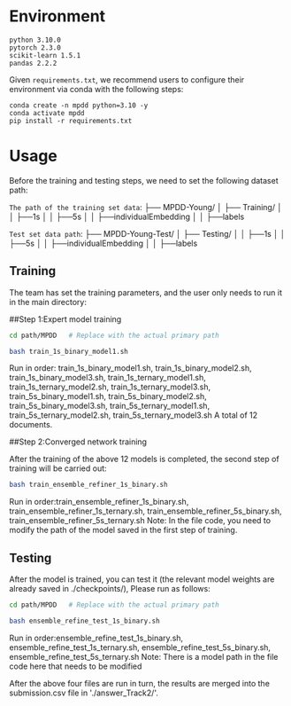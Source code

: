 # Environment

    python 3.10.0
    pytorch 2.3.0
    scikit-learn 1.5.1
    pandas 2.2.2

Given `requirements.txt`, we recommend users to configure their environment via conda with the following steps:

    conda create -n mpdd python=3.10 -y   
    conda activate mpdd  
    pip install -r requirements.txt 


# Usage

Before the training and testing steps, we need to set the following dataset path:

`The path of the training set data`:
├──  MPDD-Young/
│   ├── Training/
│   │   ├──1s
│   │   ├──5s
│   │   ├──individualEmbedding
│   │   ├──labels

`Test set data path`:
├──  MPDD-Young-Test/ 
│  ├── Testing/
│  │   ├──1s
│  │   ├──5s
│  │   ├──individualEmbedding
│  │   ├──labels


## Training
The team has set the training parameters, and the user only needs to run it in the main directory: 

##Step 1:Expert model training

```bash
cd path/MPDD   # Replace with the actual primary path
```
```bash
bash train_1s_binary_model1.sh
```
Run in order: 
train_1s_binary_model1.sh, train_1s_binary_model2.sh, train_1s_binary_model3.sh, train_1s_ternary_model1.sh, train_1s_ternary_model2.sh, train_1s_ternary_model3.sh, train_5s_binary_model1.sh, train_5s_binary_model2.sh, train_5s_binary_model3.sh, train_5s_ternary_model1.sh, train_5s_ternary_model2.sh, train_5s_ternary_model3.sh
A total of 12 documents.

##Step 2:Converged network training

After the training of the above 12 models is completed, the second step of training will be carried out:
```bash
bash train_ensemble_refiner_1s_binary.sh
```
Run in order:train_ensemble_refiner_1s_binary.sh, train_ensemble_refiner_1s_ternary.sh, train_ensemble_refiner_5s_binary.sh, train_ensemble_refiner_5s_ternary.sh
Note: In the file code, you need to modify the path of the model saved in the first step of training.

## Testing
After the model is trained, you can test it (the relevant model weights are already saved in ./checkpoints/), Please run as follows:

```bash
cd path/MPDD   # Replace with the actual primary path
```
```bash
bash ensemble_refine_test_1s_binary.sh
```
Run in order:ensemble_refine_test_1s_binary.sh, ensemble_refine_test_1s_ternary.sh, ensemble_refine_test_5s_binary.sh, ensemble_refine_test_5s_ternary.sh
Note: There is a model path in the file code here that needs to be modified

After the above four files are run in turn, the results are merged into the submission.csv file in './answer_Track2/'.

